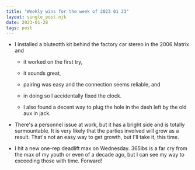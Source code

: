 ```yaml
---
title: "Weekly wins for the week of 2023 01 23"
layout: single_post.njk
date: 2023-01-28
tags: post
---
```


- I installed a bluteotth kit behind the factory car stereo in the 2006 Matrix and
    - it worked on the first try,
    
    - it sounds great,
    
    - pairing was easy and the connection seems reliable, and
    
    - in doing so I accidentally fixed the clock.
    
    - I also found a decent way to plug the hole in the dash left by the old aux in jack.

- There's a personnel issue at work, but it has a bright side and is totally surmountable. It is very likely that the parties involved will grow as a result. That's not an easy way to get growth, but I'll take it, this time.

- I hit a new one-rep deadlift max on Wednesday. 365lbs is a far cry from the max of my youth or even of a decade ago, but I can see my way to exceeding those with time. Forward!
